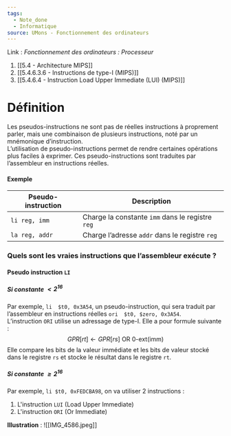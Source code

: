 ```yaml
---
tags:
  - Note_done
  - Informatique
source: UMons - Fonctionnement des ordinateurs
---
```


Link :
_Fonctionnement des ordinateurs : Processeur_
1. [[5.4 - Architecture MIPS]]
2. [[5.4.6.3.6 - Instructions de type-I (MIPS)]]
3. [[5.4.6.4 - Instruction Load Upper Immediate (LUI) (MIPS)]]

# Définition
Les pseudos-instructions ne sont pas de réelles instructions à proprement parler, mais une combinaison de plusieurs instructions, noté par un mnémonique d’instruction. 
\
L’utilisation de pseudo-instructions permet de rendre certaines opérations plus faciles à exprimer. Ces pseudo-instructions sont traduites par l’assembleur en instructions réelles.

#### Exemple
| Pseudo-instruction | Description                                      |
| ------------------ | ------------------------------------------------ |
| `li reg, imm`      | Charge la constante `imm` dans le registre `reg` |
| `la reg, addr`     | Charge l’adresse `addr` dans le registre `reg`   |
### Quels sont les vraies instructions que l’assembleur exécute ?
#### Pseudo instruction `LI` 
##### Si constante $<2^{16}$ 
Par exemple, `li  $t0, 0x3A54`, un pseudo-instruction, qui sera traduit par l’assembleur en instructions réelles `ori  $t0, $zero, 0x3A54`.
\
L’instruction `ORI` utilise un adressage de type-I. Elle a pour formule suivante : $$GPR\left[rt\right]\leftarrow GPR\left[rs\right]\text{ OR }\text{0-ext}\left({\text{imm}}\right)$$ Elle compare les bits de la valeur immédiate et les bits de valeur stocké dans le registre `rs` et stocke le résultat dans le registre `rt`. 
##### Si constante $\ge 2^{16}$ 
Par exemple, `li $t0, 0xFEDCBA98`, on va utiliser 2 instructions :
1. L'instruction `LUI` (Load Upper Immediate)
2. L'instruction `ORI` (Or Immediate)

**Illustration** : ![[IMG_4586.jpeg]]